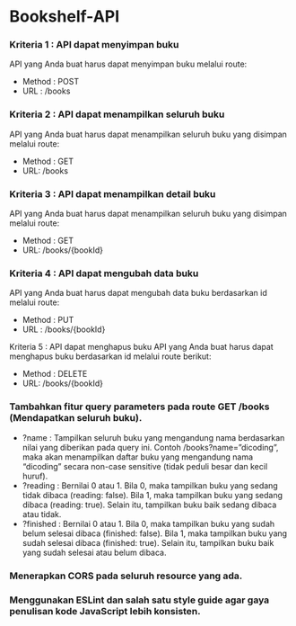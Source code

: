 # Bookshelf-API

### Kriteria 1 : API dapat menyimpan buku
API yang Anda buat harus dapat menyimpan buku melalui route:
* Method : POST
* URL : /books

### Kriteria 2 : API dapat menampilkan seluruh buku
API yang Anda buat harus dapat menampilkan seluruh buku yang disimpan melalui route:
* Method : GET
* URL: /books

### Kriteria 3 : API dapat menampilkan detail buku
API yang Anda buat harus dapat menampilkan seluruh buku yang disimpan melalui route:
* Method : GET
* URL: /books/{bookId}

### Kriteria 4 : API dapat mengubah data buku
API yang Anda buat harus dapat mengubah data buku berdasarkan id melalui route:
* Method : PUT
* URL : /books/{bookId}

Kriteria 5 : API dapat menghapus buku
API yang Anda buat harus dapat menghapus buku berdasarkan id melalui route berikut:
* Method : DELETE
* URL: /books/{bookId}

### Tambahkan fitur query parameters pada route GET /books (Mendapatkan seluruh buku).
* ?name : Tampilkan seluruh buku yang mengandung nama berdasarkan nilai yang diberikan pada query ini. Contoh /books?name=”dicoding”, maka akan menampilkan daftar buku yang mengandung nama “dicoding” secara non-case sensitive  (tidak peduli besar dan kecil huruf).
* ?reading : Bernilai 0 atau 1. Bila 0, maka tampilkan buku yang sedang tidak dibaca (reading: false). Bila 1, maka tampilkan buku yang sedang dibaca (reading: true). Selain itu, tampilkan buku baik sedang dibaca atau tidak.
* ?finished : Bernilai 0 atau 1. Bila 0, maka tampilkan buku yang sudah belum selesai dibaca (finished: false). Bila 1, maka tampilkan buku yang sudah selesai dibaca (finished: true). Selain itu, tampilkan buku baik yang sudah selesai atau belum dibaca.

### Menerapkan CORS pada seluruh resource yang ada.
### Menggunakan ESLint dan salah satu style guide agar gaya penulisan kode JavaScript lebih konsisten.
